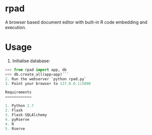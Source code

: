 rpad
====

A browser based document editor with built-in R code embedding and execution.

Usage
=====

1. Initialise database:
```python
>>> from rpad import app, db
>>> db.create_all(app=app)```
2. Run the webserver `python rpad.py`
3. Point your browser to 127.0.0.1:5000

Requirements
============

1. Python 2.7
2. Flask
3. Flask-SQLAlchemy
4. pyRserve
4. R
5. Rserve
